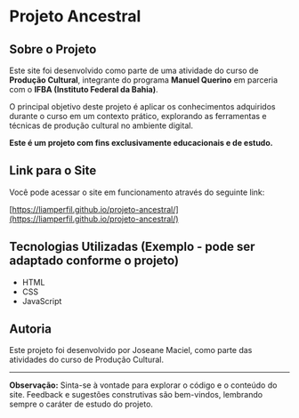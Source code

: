 # Projeto Ancestral

## Sobre o Projeto

Este site foi desenvolvido como parte de uma atividade do curso de **Produção Cultural**, integrante do programa **Manuel Querino** em parceria com o **IFBA (Instituto Federal da Bahia)**.

O principal objetivo deste projeto é aplicar os conhecimentos adquiridos durante o curso em um contexto prático, explorando as ferramentas e técnicas de produção cultural no ambiente digital.

**Este é um projeto com fins exclusivamente educacionais e de estudo.**

## Link para o Site

Você pode acessar o site em funcionamento através do seguinte link:

[https://liamperfil.github.io/projeto-ancestral/](https://liamperfil.github.io/projeto-ancestral/)

## Tecnologias Utilizadas (Exemplo - pode ser adaptado conforme o projeto)

* HTML
* CSS
* JavaScript

## Autoria

Este projeto foi desenvolvido por Joseane Maciel, como parte das atividades do curso de Produção Cultural.

---

**Observação:** Sinta-se à vontade para explorar o código e o conteúdo do site. Feedback e sugestões construtivas são bem-vindos, lembrando sempre o caráter de estudo do projeto.